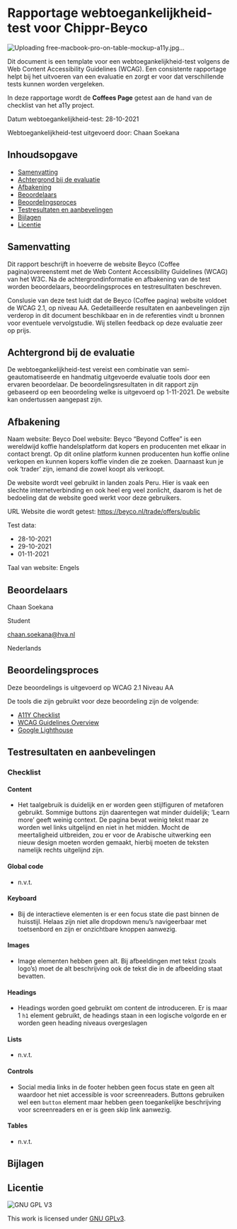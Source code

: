 # Rapportage webtoegankelijkheid-test voor Chippr-Beyco

![Uploading free-macbook-pro-on-table-mockup-a11y.jpg…]()

Dit document is een template voor een webtoegankelijkheid-test volgens de Web Content Accessibility Guidelines (WCAG). Een consistente rapportage helpt bij het uitvoeren van een evaluatie en zorgt er voor dat verschillende tests kunnen worden vergeleken.

In deze rapportage wordt de **Coffees Page** getest aan de hand van de checklist van het a11y project.  

Datum webtoegankelijkheid-test: 28-10-2021

Webtoegankelijkheid-test uitgevoerd door: Chaan Soekana

## Inhoudsopgave

  * [Samenvatting](#samenvatting)
  * [Achtergrond bij de evaluatie](#achtergrond-bij-de-evaluatie)
  * [Afbakening](#afbakening)
  * [Beoordelaars](#beoordelaars)
  * [Beoordelingsproces](#beoordelingsproces)
  * [Testresultaten en aanbevelingen](#testresultaten-en-aanbevelingen)
  * [Bijlagen](#bijlagen)
  * [Licentie](#licentie)
  


## Samenvatting

Dit rapport beschrijft in hoeverre de website Beyco (Coffee pagina)overeenstemt met de Web Content Accessibility Guidelines (WCAG) van het W3C. Na de achtergrondinformatie en afbakening van de test worden beoordelaars, beoordelingsproces en testresulltaten beschreven.

Conslusie van deze test luidt dat de Beyco (Coffee pagina) website voldoet de WCAG 2.1, op niveau AA. Gedetailleerde resultaten en aanbevelingen zijn verderop in dit document beschikbaar en in de referenties vindt u bronnen voor eventuele vervolgstudie. Wij stellen feedback op deze evaluatie zeer op prijs.

## Achtergrond bij de evaluatie

De webtoegankelijkheid-test vereist een combinatie van semi-geautomatiseerde en handmatig uitgevoerde evaluatie tools door een ervaren beoordelaar. De beoordelingsresultaten in dit rapport zijn gebaseerd op een beoordeling welke is uitgevoerd op 1-11-2021. De website kan ondertussen aangepast zijn.

##  Afbakening

Naam website: Beyco Doel website: Beyco “Beyond Coffee” is een wereldwijd koffie handelsplatform dat kopers en producenten met elkaar in contact brengt. Op dit online platform kunnen producenten hun koffie online verkopen en kunnen kopers koffie vinden die ze zoeken. Daarnaast kun je ook ‘trader’ zijn, iemand die zowel koopt als verkoopt.

De website wordt veel gebruikt in landen zoals Peru. Hier is vaak een slechte internetverbinding en ook heel erg veel zonlicht, daarom is het de bedoeling dat de website goed werkt voor deze gebruikers.

URL Website die wordt getest: https://beyco.nl/trade/offers/public


<!-- ![afbeelding](afbeeldinglink) -->

Test data:

   * 28-10-2021
   * 29-10-2021
   * 01-11-2021

Taal van website: Engels

## Beoordelaars

Chaan Soekana

Student

chaan.soekana@hva.nl

Nederlands

## Beoordelingsproces

Deze beoordelings is uitgevoerd op WCAG 2.1 Niveau AA

De tools die zijn gebruikt voor deze beoordeling zijn de volgende:

   
 * [A11Y Checklist](https://www.a11yproject.com/checklist/)
 *  [WCAG Guidelines Overview](https://www.w3.org/WAI/standards-guidelines/wcag/)
 * [Google Lighthouse](https://developers.google.com/web/tools/lighthouse)


## Testresultaten en aanbevelingen

### Checklist

#### Content

* Het taalgebruik is duidelijk en er worden geen stijlfiguren of metaforen gebruikt. Sommige buttons zijn daarentegen wat minder duidelijk; ‘Learn more’ geeft weinig context. De pagina bevat weinig tekst maar ze worden wel links uitgelijnd en niet in het midden. Mocht de meertaligheid uitbreiden, zou er voor de Arabische uitwerking een nieuw design moeten worden gemaakt, hierbij moeten de teksten namelijk rechts uitgelijnd zijn.

#### Global code

* n.v.t.

#### Keyboard

* Bij de interactieve elementen is er een focus state die past binnen de huisstijl. Helaas zijn niet alle dropdown menu’s navigeerbaar met toetsenbord en zijn er onzichtbare knoppen aanwezig. 

#### Images

* Image elementen hebben geen alt. Bij afbeeldingen met tekst (zoals logo’s) moet de alt beschrijving ook de tekst die in de afbeelding staat bevatten.

#### Headings

* Headings worden goed gebruikt om content de introduceren. Er is maar 1 <code>h1</code> element gebruikt, de headings staan in een logische volgorde en er worden geen heading niveaus overgeslagen

#### Lists

* n.v.t.

#### Controls

* Social media links in de footer hebben geen focus state en geen alt waardoor het niet accessible is voor screenreaders. Buttons gebruiken wel een <code>button</code> element maar hebben geen toegankelijke beschrijving voor screenreaders en er is geen skip link aanwezig. 

#### Tables

* n.v.t.


##  Bijlagen

## Licentie

![GNU GPL V3](https://www.gnu.org/graphics/gplv3-127x51.png)

This work is licensed under [GNU GPLv3](./LICENSE).
